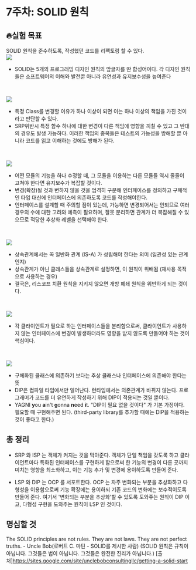 # 7주차: SOLID 원칙
## 🔥실험 목표
SOLID 원칙을 준수하도록, 작성했던 코드를 리팩토링 할 수 있다.
<br>
![](https://hackmd.io/_uploads/B1SE2DZwn.png)
- SOLID는 5개의 프로그래밍 디자인 원칙의 앞글자를 딴 합성어이다. 각 디자인 원칙들은 소프트웨어의 이해와 발전뿐 아니라 유연성과 유지보수성을 높여준다
<br>

![](https://hackmd.io/_uploads/r1hxaPWP2.png)
- 특정 Class를 변경할 이유가 하나 이상이 되면 이는 하나 이상의 책임을 가진 것이라고 판단할 수 있다.
- SRP위반시 특정 함수 하나에 대한 변경이 다른 책임에 영향을 끼칠 수 있고 그 반대의 경우도 발생 가능하다. 이러한 책임의 중복들은 테스트의 가능성을 방해할 뿐 아니라 코드를 읽고 이해하는 것에도 방해가 된다.
<br>

![](https://hackmd.io/_uploads/B1EC6vZPn.png)
- 어떤 모듈의 기능을 하나 수정할 때, 그 모듈을 이용하는 다른 모듈들 역시 줄줄이 고쳐야 한다면 유지보수가 복잡할 것이다.
- 변경(확장)될 것과 변하지 않을 것을 엄격히 구분해 인터페이스를 정의하고 구체적인 타입 대신에 인터페이스에 의존하도록 코드를 작성해야한다.
- 인터페이스를 설계할 때 주의할 점이 있는데, 가능하면 변경되어서는 안되므로 여러 경우의 수에 대한 고려와 예측이 필요하며, 잘못 분리하면 관계가 더 복잡해질 수 있으므로 적당한 추상화 레벨을 선택해야 한다.
<br>

![](https://hackmd.io/_uploads/H1jDCPWv3.png)
- 상속관계에서는 꼭 일반화 관계 (IS-A) 가 성립해야 한다는 의미 (일관성 있는 관계인지)
- 상속관계가 아닌 클래스들을 상속관계로 설정하면, 이 원칙이 위배됨 (재사용 목적으로 사용하는 경우)
- 결국은, 리스코프 치환 원칙을 지키지 않으면 개방 폐쇄 원칙을 위반하게 되는 것이다.
<br>

![](https://hackmd.io/_uploads/SJ9Nk_-Ph.png)
- 각 클라이언트가 필요로 하는 인터페이스들을 분리함으로써, 클라이언트가 사용하지 않는 인터페이스에 변경이 발생하더라도 영향을 받지 않도록 만들어야 하는 것이 핵심이다.
<br>

![](https://hackmd.io/_uploads/BkgKk_bD2.png)
- 구체화된 클래스에 의존하기 보다는 추상 클래스나 인터페이스에 의존해야 한다는 뜻
- DIP은 컴파일 타임에서만 일어난다. 런타임에서는 의존관계가 바뀌지 않는다. 프로그래머가 코드를 더 유연하게 작성하기 위해 DIP이 적용되는 것일 뿐이다.
- YAGNI
**y**ou **a**in't **g**onna **n**eed **i**t.
"DIP이 필요 없을 것이다" 가 기본 가정이다.
필요할 때 구현해주면 된다.
(third-party library를 추가할 때에는 DIP을 적용하는 것이 좋다고 한다.)

## 총 정리
- SRP 와 ISP 는 객체가 커지는 것을 막아준다. 객체가 단일 책임을 갖도록 하고 클라이언트마다 특화된 인터페이스를 구현하게 함으로써 한 기능의 변경이 다른 곳까지 미치는 영향을 최소화하고, 이는 기능 추가 및 변경에 용이하도록 만들어 준다.

- LSP 와 DIP 는 OCP 를 서포트한다. OCP 는 자주 변화되는 부분을 추상화하고 다형성을 이용함으로써 기능 확장에는 용이하되 기존 코드의 변화에는 보수적이도록 만들어 준다. 여기서 '변화되는 부분을 추상화'할 수 있도록 도와주는 원칙이 DIP 이고, 다형성 구현을 도와주는 원칙이 LSP 인 것이다.

## 명심할 것
The SOLID principles are not rules. They are not laws. They are not perfect truths. - Uncle Bob(로버트 C. 마틴 - SOLID를 제시한 사람)
(SOLID 원칙은 규칙이 아닙니다. 그것들은 법이 아닙니다. 그것들은 완전한 진리가 아닙니다.)
[출처]https://sites.google.com/site/unclebobconsultingllc/getting-a-solid-start
